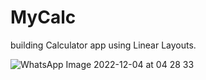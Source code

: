 # MyCalc
building Calculator app using Linear Layouts.




![WhatsApp Image 2022-12-04 at 04 28 33](https://user-images.githubusercontent.com/63960775/205471101-52223a89-4b4e-4167-9f66-847bec961113.jpeg)
